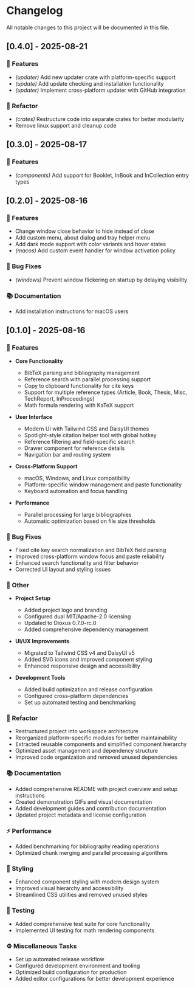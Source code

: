# Changelog

All notable changes to this project will be documented in this file.

## [0.4.0] - 2025-08-21

### 🚀 Features

- *(updater)* Add new updater crate with platform-specific support
- *(update)* Add update checking and installation functionality
- *(updater)* Implement cross-platform updater with GitHub integration

### 🚜 Refactor

- *(crates)* Restructure code into separate crates for better modularity
- Remove linux support and cleanup code

## [0.3.0] - 2025-08-17

### 🚀 Features

- *(components)* Add support for Booklet, InBook and InCollection entry types

## [0.2.0] - 2025-08-16

### 🚀 Features

- Change window close behavior to hide instead of close
- Add custom menu, about dialog and tray helper menu
- Add dark mode support with color variants and hover states
- *(macos)* Add custom event handler for window activation policy

### 🐛 Bug Fixes

- *(windows)* Prevent window flickering on startup by delaying visibility

### 📚 Documentation

- Add installation instructions for macOS users

## [0.1.0] - 2025-08-16

### 🚀 Features

- **Core Functionality**
  - BibTeX parsing and bibliography management
  - Reference search with parallel processing support
  - Copy to clipboard functionality for cite keys
  - Support for multiple reference types (Article, Book, Thesis, Misc, TechReport, InProceedings)
  - Math formula rendering with KaTeX support

- **User Interface**
  - Modern UI with Tailwind CSS and DaisyUI themes
  - Spotlight-style citation helper tool with global hotkey
  - Reference filtering and field-specific search
  - Drawer component for reference details
  - Navigation bar and routing system

- **Cross-Platform Support**
  - macOS, Windows, and Linux compatibility
  - Platform-specific window management and paste functionality
  - Keyboard automation and focus handling

- **Performance**
  - Parallel processing for large bibliographies
  - Automatic optimization based on file size thresholds

### 🐛 Bug Fixes

- Fixed cite key search normalization and BibTeX field parsing
- Improved cross-platform window focus and paste reliability
- Enhanced search functionality and filter behavior
- Corrected UI layout and styling issues

### 💼 Other

- **Project Setup**
  - Added project logo and branding
  - Configured dual MIT/Apache-2.0 licensing
  - Updated to Dioxus 0.7.0-rc.0
  - Added comprehensive dependency management

- **UI/UX Improvements**
  - Migrated to Tailwind CSS v4 and DaisyUI v5
  - Added SVG icons and improved component styling
  - Enhanced responsive design and accessibility

- **Development Tools**
  - Added build optimization and release configuration
  - Configured cross-platform dependencies
  - Set up automated testing and benchmarking

### 🚜 Refactor

- Restructured project into workspace architecture
- Reorganized platform-specific modules for better maintainability
- Extracted reusable components and simplified component hierarchy
- Optimized asset management and dependency structure
- Improved code organization and removed unused dependencies

### 📚 Documentation

- Added comprehensive README with project overview and setup instructions
- Created demonstration GIFs and visual documentation
- Added development guides and contribution documentation
- Updated project metadata and license configuration

### ⚡ Performance

- Added benchmarking for bibliography reading operations
- Optimized chunk merging and parallel processing algorithms

### 🎨 Styling

- Enhanced component styling with modern design system
- Improved visual hierarchy and accessibility
- Streamlined CSS utilities and removed unused styles

### 🧪 Testing

- Added comprehensive test suite for core functionality
- Implemented UI testing for math rendering components

### ⚙️ Miscellaneous Tasks

- Set up automated release workflow
- Configured development environment and tooling
- Optimized build configuration for production
- Added editor configurations for better development experience

<!-- generated by git-cliff -->
